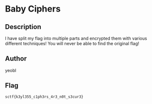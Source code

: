 # Baby Ciphers

## Description

I have split my flag into multiple parts and encrypted them with various different techniques! You will never be able to find the original flag!

## Author

yeobl

## Flag

`sctf{k3yl355_c1ph3rs_4r3_n0t_s3cur3}`
